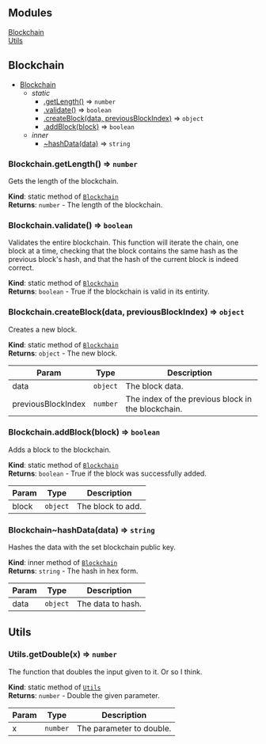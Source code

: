 ## Modules

<dl>
<dt><a href="#module_Blockchain">Blockchain</a></dt>
<dd></dd>
<dt><a href="#module_Utils">Utils</a></dt>
<dd></dd>
</dl>

<a name="module_Blockchain"></a>

## Blockchain

* [Blockchain](#module_Blockchain)
    * _static_
        * [.getLength()](#module_Blockchain.getLength) ⇒ <code>number</code>
        * [.validate()](#module_Blockchain.validate) ⇒ <code>boolean</code>
        * [.createBlock(data, previousBlockIndex)](#module_Blockchain.createBlock) ⇒ <code>object</code>
        * [.addBlock(block)](#module_Blockchain.addBlock) ⇒ <code>boolean</code>
    * _inner_
        * [~hashData(data)](#module_Blockchain..hashData) ⇒ <code>string</code>

<a name="module_Blockchain.getLength"></a>

### Blockchain.getLength() ⇒ <code>number</code>
Gets the length of the blockchain.

**Kind**: static method of [<code>Blockchain</code>](#module_Blockchain)  
**Returns**: <code>number</code> - The length of the blockchain.  
<a name="module_Blockchain.validate"></a>

### Blockchain.validate() ⇒ <code>boolean</code>
Validates the entire blockchain. This function will iterate the chain, oneblock at a time, checking that the block contains the same hash as theprevious block's hash, and that the hash of the current block is indeedcorrect.

**Kind**: static method of [<code>Blockchain</code>](#module_Blockchain)  
**Returns**: <code>boolean</code> - True if the blockchain is valid in its entirity.  
<a name="module_Blockchain.createBlock"></a>

### Blockchain.createBlock(data, previousBlockIndex) ⇒ <code>object</code>
Creates a new block.

**Kind**: static method of [<code>Blockchain</code>](#module_Blockchain)  
**Returns**: <code>object</code> - The new block.  

| Param | Type | Description |
| --- | --- | --- |
| data | <code>object</code> | The block data. |
| previousBlockIndex | <code>number</code> | The index of the previous block in the blockchain. |

<a name="module_Blockchain.addBlock"></a>

### Blockchain.addBlock(block) ⇒ <code>boolean</code>
Adds a block to the blockchain.

**Kind**: static method of [<code>Blockchain</code>](#module_Blockchain)  
**Returns**: <code>boolean</code> - True if the block was successfully added.  

| Param | Type | Description |
| --- | --- | --- |
| block | <code>object</code> | The block to add. |

<a name="module_Blockchain..hashData"></a>

### Blockchain~hashData(data) ⇒ <code>string</code>
Hashes the data with the set blockchain public key.

**Kind**: inner method of [<code>Blockchain</code>](#module_Blockchain)  
**Returns**: <code>string</code> - The hash in hex form.  

| Param | Type | Description |
| --- | --- | --- |
| data | <code>object</code> | The data to hash. |

<a name="module_Utils"></a>

## Utils
<a name="module_Utils.getDouble"></a>

### Utils.getDouble(x) ⇒ <code>number</code>
The function that doubles the input given to it. Or so I think.

**Kind**: static method of [<code>Utils</code>](#module_Utils)  
**Returns**: <code>number</code> - Double the given parameter.  

| Param | Type | Description |
| --- | --- | --- |
| x | <code>number</code> | The parameter to double. |

